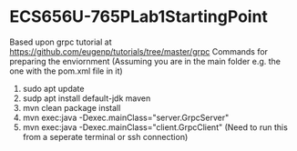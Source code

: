 # ECS656U-765PLab1StartingPoint
Based upon grpc tutorial at https://github.com/eugenp/tutorials/tree/master/grpc
Commands for preparing the enviornment (Assuming you are in the main folder e.g. the one with the pom.xml file in it)
1. sudo apt update
2. sudp apt install default-jdk maven
3. mvn clean package install
4. mvn exec:java -Dexec.mainClass="server.GrpcServer"
5. mvn exec:java -Dexec.mainClass="client.GrpcClient" (Need to run this from a seperate terminal or ssh connection)
